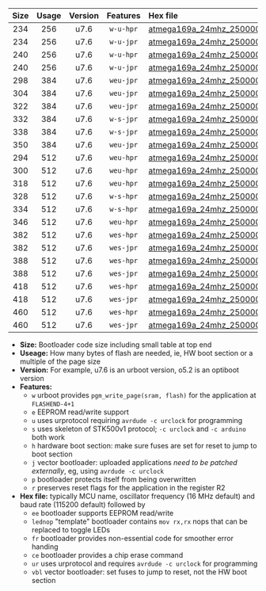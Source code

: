 |Size|Usage|Version|Features|Hex file|
|:-:|:-:|:-:|:-:|:--|
|234|256|u7.6|`w-u-hpr`|[atmega169a_24mhz_250000bps_ur.hex](https://raw.githubusercontent.com/stefanrueger/urboot/main//atmega169a_24mhz_250000bps_ur.hex)|
|234|256|u7.6|`w-u-jpr`|[atmega169a_24mhz_250000bps_ur_vbl.hex](https://raw.githubusercontent.com/stefanrueger/urboot/main//atmega169a_24mhz_250000bps_ur_vbl.hex)|
|240|256|u7.6|`w-u-hpr`|[atmega169a_24mhz_250000bps_lednop_ur.hex](https://raw.githubusercontent.com/stefanrueger/urboot/main//atmega169a_24mhz_250000bps_lednop_ur.hex)|
|240|256|u7.6|`w-u-jpr`|[atmega169a_24mhz_250000bps_lednop_ur_vbl.hex](https://raw.githubusercontent.com/stefanrueger/urboot/main//atmega169a_24mhz_250000bps_lednop_ur_vbl.hex)|
|298|384|u7.6|`weu-jpr`|[atmega169a_24mhz_250000bps_ee_ur_vbl.hex](https://raw.githubusercontent.com/stefanrueger/urboot/main//atmega169a_24mhz_250000bps_ee_ur_vbl.hex)|
|304|384|u7.6|`weu-jpr`|[atmega169a_24mhz_250000bps_ee_lednop_ur_vbl.hex](https://raw.githubusercontent.com/stefanrueger/urboot/main//atmega169a_24mhz_250000bps_ee_lednop_ur_vbl.hex)|
|322|384|u7.6|`weu-jpr`|[atmega169a_24mhz_250000bps_ee_lednop_fr_ur_vbl.hex](https://raw.githubusercontent.com/stefanrueger/urboot/main//atmega169a_24mhz_250000bps_ee_lednop_fr_ur_vbl.hex)|
|332|384|u7.6|`w-s-jpr`|[atmega169a_24mhz_250000bps_vbl.hex](https://raw.githubusercontent.com/stefanrueger/urboot/main//atmega169a_24mhz_250000bps_vbl.hex)|
|338|384|u7.6|`w-s-jpr`|[atmega169a_24mhz_250000bps_lednop_vbl.hex](https://raw.githubusercontent.com/stefanrueger/urboot/main//atmega169a_24mhz_250000bps_lednop_vbl.hex)|
|350|384|u7.6|`weu-jpr`|[atmega169a_24mhz_250000bps_ee_lednop_fr_ce_ur_vbl.hex](https://raw.githubusercontent.com/stefanrueger/urboot/main//atmega169a_24mhz_250000bps_ee_lednop_fr_ce_ur_vbl.hex)|
|294|512|u7.6|`weu-hpr`|[atmega169a_24mhz_250000bps_ee_ur.hex](https://raw.githubusercontent.com/stefanrueger/urboot/main//atmega169a_24mhz_250000bps_ee_ur.hex)|
|300|512|u7.6|`weu-hpr`|[atmega169a_24mhz_250000bps_ee_lednop_ur.hex](https://raw.githubusercontent.com/stefanrueger/urboot/main//atmega169a_24mhz_250000bps_ee_lednop_ur.hex)|
|318|512|u7.6|`weu-hpr`|[atmega169a_24mhz_250000bps_ee_lednop_fr_ur.hex](https://raw.githubusercontent.com/stefanrueger/urboot/main//atmega169a_24mhz_250000bps_ee_lednop_fr_ur.hex)|
|328|512|u7.6|`w-s-hpr`|[atmega169a_24mhz_250000bps.hex](https://raw.githubusercontent.com/stefanrueger/urboot/main//atmega169a_24mhz_250000bps.hex)|
|334|512|u7.6|`w-s-hpr`|[atmega169a_24mhz_250000bps_lednop.hex](https://raw.githubusercontent.com/stefanrueger/urboot/main//atmega169a_24mhz_250000bps_lednop.hex)|
|346|512|u7.6|`weu-hpr`|[atmega169a_24mhz_250000bps_ee_lednop_fr_ce_ur.hex](https://raw.githubusercontent.com/stefanrueger/urboot/main//atmega169a_24mhz_250000bps_ee_lednop_fr_ce_ur.hex)|
|382|512|u7.6|`wes-hpr`|[atmega169a_24mhz_250000bps_ee.hex](https://raw.githubusercontent.com/stefanrueger/urboot/main//atmega169a_24mhz_250000bps_ee.hex)|
|382|512|u7.6|`wes-jpr`|[atmega169a_24mhz_250000bps_ee_vbl.hex](https://raw.githubusercontent.com/stefanrueger/urboot/main//atmega169a_24mhz_250000bps_ee_vbl.hex)|
|388|512|u7.6|`wes-hpr`|[atmega169a_24mhz_250000bps_ee_lednop.hex](https://raw.githubusercontent.com/stefanrueger/urboot/main//atmega169a_24mhz_250000bps_ee_lednop.hex)|
|388|512|u7.6|`wes-jpr`|[atmega169a_24mhz_250000bps_ee_lednop_vbl.hex](https://raw.githubusercontent.com/stefanrueger/urboot/main//atmega169a_24mhz_250000bps_ee_lednop_vbl.hex)|
|418|512|u7.6|`wes-hpr`|[atmega169a_24mhz_250000bps_ee_lednop_fr.hex](https://raw.githubusercontent.com/stefanrueger/urboot/main//atmega169a_24mhz_250000bps_ee_lednop_fr.hex)|
|418|512|u7.6|`wes-jpr`|[atmega169a_24mhz_250000bps_ee_lednop_fr_vbl.hex](https://raw.githubusercontent.com/stefanrueger/urboot/main//atmega169a_24mhz_250000bps_ee_lednop_fr_vbl.hex)|
|460|512|u7.6|`wes-hpr`|[atmega169a_24mhz_250000bps_ee_lednop_fr_ce.hex](https://raw.githubusercontent.com/stefanrueger/urboot/main//atmega169a_24mhz_250000bps_ee_lednop_fr_ce.hex)|
|460|512|u7.6|`wes-jpr`|[atmega169a_24mhz_250000bps_ee_lednop_fr_ce_vbl.hex](https://raw.githubusercontent.com/stefanrueger/urboot/main//atmega169a_24mhz_250000bps_ee_lednop_fr_ce_vbl.hex)|

- **Size:** Bootloader code size including small table at top end
- **Useage:** How many bytes of flash are needed, ie, HW boot section or a multiple of the page size
- **Version:** For example, u7.6 is an urboot version, o5.2 is an optiboot version
- **Features:**
  + `w` urboot provides `pgm_write_page(sram, flash)` for the application at `FLASHEND-4+1`
  + `e` EEPROM read/write support
  + `u` uses urprotocol requiring `avrdude -c urclock` for programming
  + `s` uses skeleton of STK500v1 protocol; `-c urclock` and `-c arduino` both work
  + `h` hardware boot section: make sure fuses are set for reset to jump to boot section
  + `j` vector bootloader: uploaded applications *need to be patched externally*, eg, using `avrdude -c urclock`
  + `p` bootloader protects itself from being overwritten
  + `r` preserves reset flags for the application in the register R2
- **Hex file:** typically MCU name, oscillator frequency (16 MHz default) and baud rate (115200 default) followed by
  + `ee` bootloader supports EEPROM read/write
  + `lednop` "template" bootloader contains `mov rx,rx` nops that can be replaced to toggle LEDs
  + `fr` bootloader provides non-essential code for smoother error handing
  + `ce` bootloader provides a chip erase command
  + `ur` uses urprotocol and requires `avrdude -c urclock` for programming
  + `vbl` vector bootloader: set fuses to jump to reset, not the HW boot section
